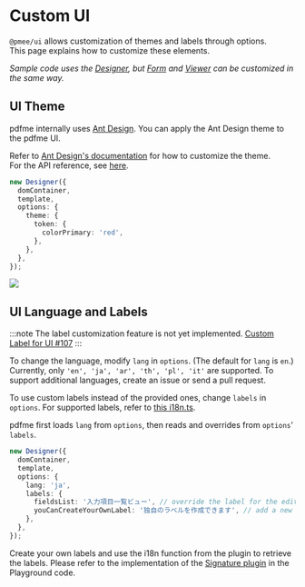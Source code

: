 # Custom UI

`@pmee/ui` allows customization of themes and labels through options.  
This page explains how to customize these elements.

_Sample code uses the [Designer](/docs/getting-started#designer), but [Form](/docs/getting-started#form) and [Viewer](/docs/getting-started#viewer) can be customized in the same way._

## UI Theme

pdfme internally uses [Ant Design](https://ant.design/).
You can apply the Ant Design theme to the pdfme UI.

Refer to [Ant Design's documentation](https://ant.design/docs/react/customize-theme) for how to customize the theme.  
For the API reference, see [here](https://ant.design/docs/react/customize-theme#api).

```ts
new Designer({
  domContainer,
  template,
  options: {
    theme: {
      token: {
        colorPrimary: 'red',
      },
    },
  },
});
```

![](/img/custom-ui-theme.gif)

## UI Language and Labels

:::note
The label customization feature is not yet implemented.
[Custom Label for UI #107](https://github.com/pdfme/pdfme/issues/107)
:::

To change the language, modify `lang` in `options`. (The default for `lang` is `en`.)
Currently, only `'en', 'ja', 'ar', 'th', 'pl', 'it'` are supported.
To support additional languages, create an issue or send a pull request.

To use custom labels instead of the provided ones, change `labels` in `options`.
For supported labels, refer to [this i18n.ts](https://github.com/pdfme/pdfme/blob/main/packages/ui/src/i18n.ts).

pdfme first loads `lang` from `options`, then reads and overrides from `options`' `labels`.

```ts
new Designer({
  domContainer,
  template,
  options: {
    lang: 'ja',
    labels: {
      fieldsList: '入力項目一覧ビュー', // override the label for the edit button
      youCanCreateYourOwnLabel: '独自のラベルを作成できます', // add a new label for the custom plugin
    },
  },
});
```

Create your own labels and use the i18n function from the plugin to retrieve the labels. Please refer to the implementation of the [Signature plugin](https://github.com/pdfme/pdfme/blob/main/playground/src/plugins/signature.ts) in the Playground code.
